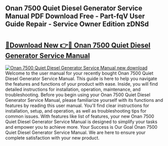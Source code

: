 ## Onan 7500 Quiet Diesel Generator Service Manual PDF Download Free - Part-fqV User Guide Repair - Service Owner Edition zDNSd

# <h2><a href="http://bc66144.oget.top/?id=Onan+7500+Quiet+Diesel+Generator+Service+Manual">🔗Download New 👉🔴 Onan 7500 Quiet Diesel Generator Service Manual</a></h2>

[![Onan 7500 Quiet Diesel Generator Service Manual new download](https://i.imgur.com/5g1atiW.png)](http://bc66144.oget.top/?id=Onan+7500+Quiet+Diesel+Generator+Service+Manual)
Welcome to the user manual for your recently bought Onan 7500 Quiet Diesel Generator Service Manual. This guide is here to help you navigate the features and functions of your product with ease. Inside, you will find detailed instructions for installation, operation, maintenance, and troubleshooting. Before you begin using your Onan 7500 Quiet Diesel Generator Service Manual, please familiarize yourself with its functions and features by reading this user manual. You'll find clear instructions for installation, setup, and operation, as well as troubleshooting tips for common issues. With features like list of features, your new Onan 7500 Quiet Diesel Generator Service Manual is designed to simplify your tasks and empower you to achieve more. Your Success is Our Goal Onan 7500 Quiet Diesel Generator Service Manual. We are here to ensure your complete satisfaction with your new product.
